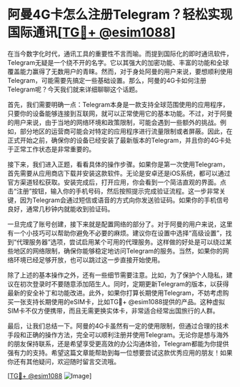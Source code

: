 # 阿曼4G卡怎么注册Telegram？轻松实现国际通讯[[TG💪+ @esim1088](https://t.me/s/esim1088)]

在当今数字化时代，通讯工具的重要性不言而喻。而提到国际化的即时通讯软件，Telegram无疑是一个绕不开的名字。它以其强大的加密功能、丰富的功能和全球覆盖能力赢得了无数用户的青睐。然而，对于身处阿曼的用户来说，要想顺利使用Telegram，可能需要先搞定一些基础设置。那么，阿曼的4G卡如何注册Telegram呢？今天我们就来详细聊聊这个话题。

首先，我们需要明确一点：Telegram本身是一款支持全球范围使用的应用程序，只要你的设备能够连接到互联网，就可以正常使用它的基本功能。不过，对于阿曼的用户来说，由于当地的网络环境和政策限制，可能会遇到一些额外的挑战。例如，部分地区的运营商可能会对特定的应用程序进行流量限制或者屏蔽。因此，在正式开始之前，确保你的设备已经安装了最新版本的Telegram，并且你的4G卡处于正常工作状态是非常重要的。

接下来，我们进入正题，看看具体的操作步骤。如果你是第一次使用Telegram，首先需要从应用商店下载并安装这款软件。无论是安卓还是iOS系统，都可以通过官方渠道轻松获取。安装完成后，打开应用，你会看到一个简洁直观的界面。点击“注册”按钮，输入你的手机号码，然后按照提示完成验证流程。这一步非常关键，因为Telegram会通过短信或语音的方式向你发送验证码。如果你的手机信号良好，通常几秒钟内就能收到验证码。

一旦完成了账号创建，接下来就是配置网络的部分了。对于阿曼的用户来说，这里有一个小技巧可以帮助你避免不必要的麻烦。建议你在设置中选择“高级设置”，找到“代理服务器”选项，尝试启用某个可用的代理服务。这样做的好处是可以绕过某些地区的网络限制，确保你能够稳定地访问Telegram的服务。当然，如果你的网络环境已经足够开放，也可以跳过这一步直接开始使用。

除了上述的基本操作之外，还有一些细节需要注意。比如，为了保护个人隐私，建议在初次登录时不要随意添加陌生人。同时，定期更新Telegram的版本，以获得最新的安全补丁和功能改进。此外，如果你打算长期使用Telegram，不妨考虑购买一张支持长期使用的eSIM卡，比如TG💪+ @esim1088提供的产品。这种虚拟SIM卡不仅方便携带，而且无需更换实体卡，非常适合经常出国旅行的人群。

最后，让我们总结一下。阿曼的4G卡虽然有一定的使用限制，但通过合理的技术手段和正确的操作方法，完全可以顺利注册并使用Telegram。无论你是想与海外的朋友保持联系，还是希望享受更高效的办公沟通体验，Telegram都能为你提供强有力的支持。希望这篇文章能帮助到每一位想要尝试这款优秀应用的朋友！如果你还有其他疑问，欢迎随时留言交流哦。

[[TG💪+ @esim1088](https://t.me/s/esim1088) ![Image](https://i.postimg.cc/4NQfJmqS/Snipaste-2025-05-13-00-14-12.png)]